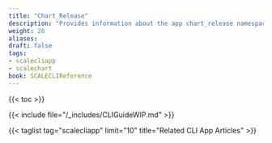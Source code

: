 ```yaml
---
title: "Chart_Release"
description: "Provides information about the app chart_release namespace in the TrueNAS CLI. Includes command syntax and common commands."
weight: 20
aliases:
draft: false
tags:
- scalecliapp
- scalechart
book: SCALECLIReference
---
```


{{< toc >}}

{{< include file="/_includes/CLIGuideWIP.md" >}}

{{< taglist tag="scalecliapp" limit="10" title="Related CLI App Articles" >}}
